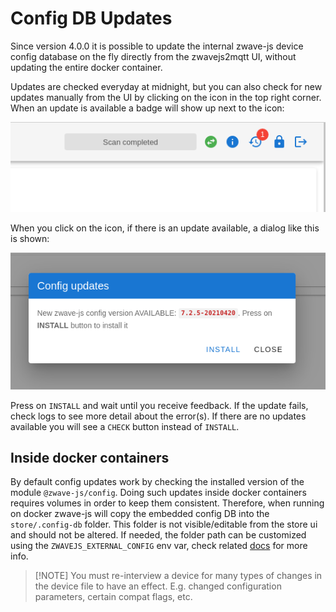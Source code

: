 # Config DB Updates

Since version 4.0.0 it is possible to update the internal zwave-js device config database on the fly directly from the zwavejs2mqtt UI, without updating the entire docker container.

Updates are checked everyday at midnight, but you can also check for new updates manually from the UI by clicking on the icon in the top right corner. When an update is available a badge will show up next to the icon:

![Config update icon](../_images/config_updates_icon.png)

When you click on the icon, if there is an update available, a dialog like this is shown:

![Config update dialog](../_images/config_updates_dialog.png)

Press on `INSTALL` and wait until you receive feedback. If the update fails, check logs to see more detail about the error(s). If there are no updates available you will see a `CHECK` button instead of `INSTALL`.

## Inside docker containers

By default config updates work by checking the installed version of the module `@zwave-js/config`. Doing such updates inside docker containers requires volumes in order to keep them consistent. Therefore, when running on docker zwave-js will copy the embedded config DB into the `store/.config-db` folder. This folder is not visible/editable from the store ui and should not be altered. If needed, the folder path can be customized using the `ZWAVEJS_EXTERNAL_CONFIG` env var, check related [docs](/guide/env-vars) for more info.

> [!NOTE] You must re-interview a device for many types of changes in the device file to have an effect. E.g. changed configuration parameters, certain compat flags, etc.
